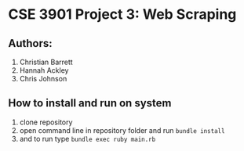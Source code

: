 # CSE 3901 Project 3: Web Scraping
## Authors:
  1. Christian Barrett
  2. Hannah Ackley
  3. Chris Johnson

## How to install and run on system
  1. clone repository
  2. open command line in repository folder and run `bundle install`
  3. and to run type `bundle exec ruby main.rb`
